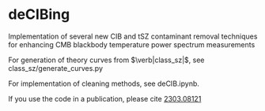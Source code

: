 # deCIBing
Implementation of several new CIB and tSZ contaminant removal techniques for enhancing CMB blackbody temperature power spectrum measurements

For generation of theory curves from $\verb|class_sz|$, see class_sz/generate_curves.py

For implementation of cleaning methods, see deCIB.ipynb.

If you use the code in a publication, please cite [2303.08121](https://arxiv.org/abs/2303.08121)
